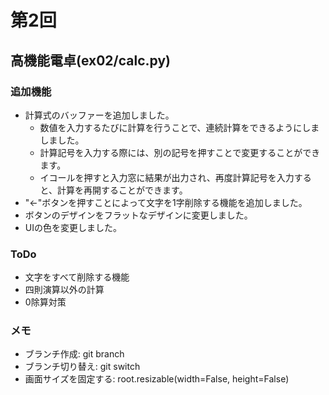 # 第2回
## 高機能電卓(ex02/calc.py)
### 追加機能
- 計算式のバッファーを追加しました。
    - 数値を入力するたびに計算を行うことで、連続計算をできるようにしましました。
    - 計算記号を入力する際には、別の記号を押すことで変更することができます。
    - イコールを押すと入力窓に結果が出力され、再度計算記号を入力すると、計算を再開することができます。
- "<-"ボタンを押すことによって文字を1字削除する機能を追加しました。
- ボタンのデザインをフラットなデザインに変更しました。
- UIの色を変更しました。
### ToDo
- 文字をすべて削除する機能
- 四則演算以外の計算
- 0除算対策
### メモ
- ブランチ作成: git branch <branch>
- ブランチ切り替え: git switch <branch>
- 画面サイズを固定する: root.resizable(width=False, height=False)
